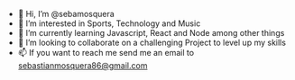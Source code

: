 - 👋 Hi, I’m @sebamosquera
- 👀 I’m interested in Sports, Technology and Music
- 🌱 I’m currently learning Javascript, React and Node among other things
- 💞️ I’m looking to collaborate on a challenging Project to level up my skills
- 📫 If you want to reach me send me an email to sebastianmosquera86@gmail.com

<!---
sebamosquera/sebamosquera is a ✨ special ✨ repository because its `README.md` (this file) appears on your GitHub profile.
You can click the Preview link to take a look at your changes.
--->
